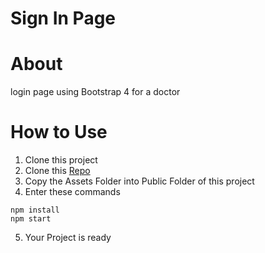 # Sign In Page
# About
login page using Bootstrap 4 for a doctor

# How to Use
1. Clone this project
2. Clone this [Repo](https://github.com/creativetimofficial/material-dashboard)
3. Copy the Assets Folder into Public Folder of this project
4. Enter these commands
```
npm install
npm start
```
5. Your Project is ready
